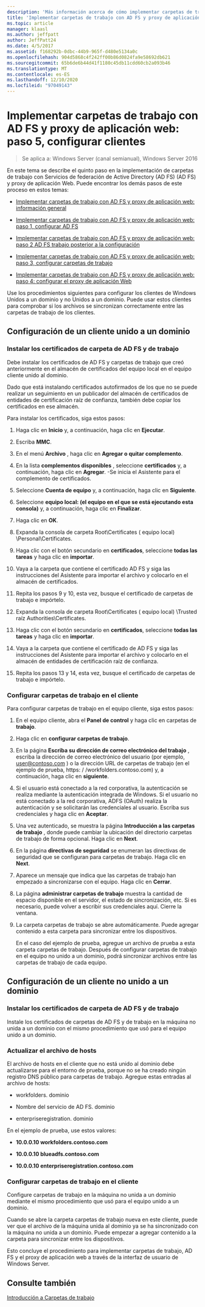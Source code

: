 ```yaml
---
description: 'Más información acerca de cómo implementar carpetas de trabajo con AD FS y el proxy de aplicación web: paso 5, configurar clientes'
title: 'Implementar carpetas de trabajo con AD FS y proxy de aplicación web: paso 5, configurar clientes'
ms.topic: article
manager: klaasl
ms.author: jeffpatt
author: JeffPatt24
ms.date: 4/5/2017
ms.assetid: f168292b-0dbc-44b9-965f-d480e5134a0c
ms.openlocfilehash: 904d5868c4f242ff00b86d0824fa9e58692db621
ms.sourcegitcommit: 65b6de6b44d41f1180c45db11cdd60cb2a093b46
ms.translationtype: MT
ms.contentlocale: es-ES
ms.lasthandoff: 12/10/2020
ms.locfileid: "97049143"
---
```

# <a name="deploy-work-folders-with-ad-fs-and-web-application-proxy-step-5-set-up-clients"></a>Implementar carpetas de trabajo con AD FS y proxy de aplicación web: paso 5, configurar clientes

>Se aplica a: Windows Server (canal semianual), Windows Server 2016

En este tema se describe el quinto paso en la implementación de carpetas de trabajo con Servicios de federación de Active Directory (AD FS) (AD FS) y proxy de aplicación Web. Puede encontrar los demás pasos de este proceso en estos temas:

-   [Implementar carpetas de trabajo con AD FS y proxy de aplicación web: información general](deploy-work-folders-adfs-overview.md)

-   [Implementar carpetas de trabajo con AD FS y proxy de aplicación web: paso 1, configurar AD FS](deploy-work-folders-adfs-step1.md)

-   [Implementar carpetas de trabajo con AD FS y proxy de aplicación web: paso 2 AD FS trabajo posterior a la configuración](deploy-work-folders-adfs-step2.md)

-   [Implementar carpetas de trabajo con AD FS y proxy de aplicación web: paso 3, configurar carpetas de trabajo](deploy-work-folders-adfs-step3.md)

-   [Implementar carpetas de trabajo con AD FS y proxy de aplicación web: paso 4: configurar el proxy de aplicación Web](deploy-work-folders-adfs-step4.md)

Use los procedimientos siguientes para configurar los clientes de Windows Unidos a un dominio y no Unidos a un dominio. Puede usar estos clientes para comprobar si los archivos se sincronizan correctamente entre las carpetas de trabajo de los clientes.

## <a name="set-up-a-domain-joined-client"></a>Configuración de un cliente unido a un dominio

### <a name="install-the-ad-fs-and-work-folder-certificates"></a>Instalar los certificados de carpeta de AD FS y de trabajo
Debe instalar los certificados de AD FS y carpetas de trabajo que creó anteriormente en el almacén de certificados del equipo local en el equipo cliente unido al dominio.

Dado que está instalando certificados autofirmados de los que no se puede realizar un seguimiento en un publicador del almacén de certificados de entidades de certificación raíz de confianza, también debe copiar los certificados en ese almacén.

Para instalar los certificados, siga estos pasos:

1.  Haga clic en **Inicio** y, a continuación, haga clic en **Ejecutar**.

2.  Escriba **MMC**.

3.  En el menú **Archivo** , haga clic en **Agregar o quitar complemento**.

4.  En la lista **complementos disponibles** , seleccione **certificados** y, a continuación, haga clic en **Agregar**. \-Se inicia el Asistente para el complemento de certificados.

5.  Seleccione **Cuenta de equipo** y, a continuación, haga clic en **Siguiente**.

6.  Seleccione **equipo local: (el equipo en el que se está ejecutando esta consola)** y, a continuación, haga clic en **Finalizar**.

7.  Haga clic en **OK**.

8.  Expanda la consola de carpeta Root\Certificates \( equipo local) \Personal\Certificates.

9. Haga clic con el botón secundario en **certificados**, seleccione **todas las tareas** y haga clic en **importar**.

10. Vaya a la carpeta que contiene el certificado AD FS y siga las instrucciones del Asistente para importar el archivo y colocarlo en el almacén de certificados.

11. Repita los pasos 9 y 10, esta vez, busque el certificado de carpetas de trabajo e impórtelo.

12. Expanda la consola de carpeta Root\Certificates \( equipo local) \Trusted raíz Authorities\Certificates.

13. Haga clic con el botón secundario en **certificados**, seleccione **todas las tareas** y haga clic en **importar**.

14. Vaya a la carpeta que contiene el certificado de AD FS y siga las instrucciones del Asistente para importar el archivo y colocarlo en el almacén de entidades de certificación raíz de confianza.

15. Repita los pasos 13 y 14, esta vez, busque el certificado de carpetas de trabajo e impórtelo.

### <a name="configure-work-folders-on-the-client"></a>Configurar carpetas de trabajo en el cliente
Para configurar carpetas de trabajo en el equipo cliente, siga estos pasos:

1. En el equipo cliente, abra el **Panel de control** y haga clic en carpetas de **trabajo**.

2. Haga clic en **configurar carpetas de trabajo**.

3. En la página **Escriba su dirección de correo electrónico del trabajo** , escriba la dirección de correo electrónico del usuario (por ejemplo, user@contoso.com ) o la dirección URL de carpetas de trabajo (en el ejemplo de prueba, https: \/ /workfolders.contoso.com) y, a continuación, haga clic en **siguiente**.

4. Si el usuario está conectado a la red corporativa, la autenticación se realiza mediante la autenticación integrada de Windows. Si el usuario no está conectado a la red corporativa, ADFS (OAuth) realiza la autenticación y se solicitarán las credenciales al usuario. Escriba sus credenciales y haga clic en **Aceptar**.

5. Una vez autenticado, se muestra la página **Introducción a las carpetas de trabajo** , donde puede cambiar la ubicación del directorio carpetas de trabajo de forma opcional. Haga clic en **Next**.

6. En la página **directivas de seguridad** se enumeran las directivas de seguridad que se configuran para carpetas de trabajo. Haga clic en **Next**.

7. Aparece un mensaje que indica que las carpetas de trabajo han empezado a sincronizarse con el equipo. Haga clic en **Cerrar**.

8. La página **administrar carpetas de trabajo** muestra la cantidad de espacio disponible en el servidor, el estado de sincronización, etc. Si es necesario, puede volver a escribir sus credenciales aquí. Cierre la ventana.

9. La carpeta carpetas de trabajo se abre automáticamente. Puede agregar contenido a esta carpeta para sincronizar entre los dispositivos.

    En el caso del ejemplo de prueba, agregue un archivo de prueba a esta carpeta carpetas de trabajo. Después de configurar carpetas de trabajo en el equipo no unido a un dominio, podrá sincronizar archivos entre las carpetas de trabajo de cada equipo.

## <a name="set-up-a-non-domain-joined-client"></a>Configuración de un cliente no unido a un dominio

### <a name="install-the-ad-fs-and-work-folder-certificates"></a>Instalar los certificados de carpeta de AD FS y de trabajo
Instale los certificados de carpetas de AD FS y de trabajo en la máquina no unida a un dominio con el mismo procedimiento que usó para el equipo unido a un dominio.

### <a name="update-the-hosts-file"></a>Actualizar el archivo de hosts
El archivo de hosts en el cliente que no está unido al dominio debe actualizarse para el entorno de prueba, porque no se ha creado ningún registro DNS público para carpetas de trabajo. Agregue estas entradas al archivo de hosts:

-  workfolders. dominio

-  Nombre del servicio de AD FS. dominio

-  enterpriseregistration. dominio

En el ejemplo de prueba, use estos valores:

-  **10.0.0.10 workfolders.contoso.com**

-  **10.0.0.10 blueadfs.contoso.com**

-  **10.0.0.10 enterpriseregistration.contoso.com**

### <a name="configure-work-folders-on-the-client"></a>Configurar carpetas de trabajo en el cliente
Configure carpetas de trabajo en la máquina no unida a un dominio mediante el mismo procedimiento que usó para el equipo unido a un dominio.

Cuando se abre la carpeta carpetas de trabajo nueva en este cliente, puede ver que el archivo de la máquina unida al dominio ya se ha sincronizado con la máquina no unida a un dominio. Puede empezar a agregar contenido a la carpeta para sincronizar entre los dispositivos.

Esto concluye el procedimiento para implementar carpetas de trabajo, AD FS y el proxy de aplicación web a través de la interfaz de usuario de Windows Server.

## <a name="see-also"></a>Consulte también
[Introducción a Carpetas de trabajo](Work-Folders-Overview.md)


